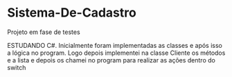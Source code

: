 # Sistema-De-Cadastro
Projeto em fase de testes


ESTUDANDO C#. Inicialmente foram implementadas as classes e após isso a lógica no program. Logo depois implementei na classe Cliente os métodos e a lista e depois os chamei no program para realizar as ações dentro do switch
